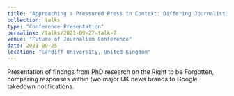 ```yaml
---
title: "Approaching a Pressured Press in Context: Differing Journalistic Responses to Media Controversy"
collection: talks
type: "Conference Presentation"
permalink: /talks/2021-09-27-talk-7
venue: "Future of Journalism Conference"
date: 2021-09-25
location: "Cardiff University, United Kingdom"
---
```


Presentation of findngs from PhD research on the Right to be Forgotten, comparing responses within two major UK news brands to Google takedown notifications.

